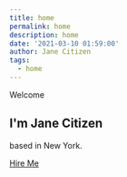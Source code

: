 ```yaml
---
title: home
permalink: home
description: home
date: '2021-03-10 01:59:00'
author: Jane Citizen
tags: 
  - home
---
```


<section id="home">
  <div class="hero-wrap">
    <div class="hero-mask bg-dark"></div>
    <div class="hero-bg"></div>
    <div class="hero-content section">
      <div class="container my-auto">
        <div class="row">
          <div class="col-12 text-center">
            <p class="fs-1 text-white mb-2 mb-md-3">Welcome</p>
            <h2 class="text-white mb-2 mb-md-3"><span class="typed">I'm Jane Citizen</span></h2>
            <p class="text-light mb-4">based in New York.</p>
            <a href="#contact" class="btn btn-outline-primary shadow-none mt-2">Hire Me</a>
          </div>
        </div>
      </div>
      <a href="#about" class="scroll-down-arrow pt-3 text-white"><span class="animated"><i class="animated-icon lni lni-chevron-down"></i></span></a>
    </div>
  </div>
</section>